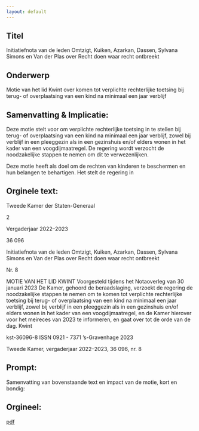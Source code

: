 ```yaml
---
layout: default
---
```

## Titel
Initiatiefnota van de leden Omtzigt, Kuiken, Azarkan, Dassen, Sylvana Simons en Van der Plas over Recht doen waar recht ontbreekt
## Onderwerp
Motie van het lid Kwint over komen tot verplichte rechterlijke toetsing bij terug- of overplaatsing van een kind na minimaal een jaar verblijf 
## Samenvatting & Implicatie:

Deze motie stelt voor om verplichte rechterlijke toetsing in te stellen bij terug- of overplaatsing van een kind na minimaal een jaar verblijf, zowel bij verblijf in een pleeggezin als in een gezinshuis en/of elders wonen in het kader van een voogdijmaatregel. De regering wordt verzocht de noodzakelijke stappen te nemen om dit te verwezenlijken.

Deze motie heeft als doel om de rechten van kinderen te beschermen en hun belangen te behartigen. Het stelt de regering in
## Orginele text:


Tweede Kamer der Staten-Generaal

2

Vergaderjaar 2022–2023

36 096

Initiatiefnota van de leden Omtzigt, Kuiken,
Azarkan, Dassen, Sylvana Simons en Van der
Plas over Recht doen waar recht ontbreekt

Nr. 8

MOTIE VAN HET LID KWINT
Voorgesteld tijdens het Notaoverleg van 30 januari 2023
De Kamer,
gehoord de beraadslaging,
verzoekt de regering de noodzakelijke stappen te nemen om te komen tot
verplichte rechterlijke toetsing bij terug- of overplaatsing van een kind na
minimaal een jaar verblijf, zowel bij verblijf in een pleeggezin als in een
gezinshuis en/of elders wonen in het kader van een voogdijmaatregel, en
de Kamer hierover voor het meireces van 2023 te informeren,
en gaat over tot de orde van de dag.
Kwint

kst-36096-8
ISSN 0921 - 7371
’s-Gravenhage 2023

Tweede Kamer, vergaderjaar 2022–2023, 36 096, nr. 8


## Prompt:
Samenvatting van bovenstaande text en impact van de motie, kort en bondig:

## Orgineel:
[pdf](https://gegevensmagazijn.tweedekamer.nl/OData/v4/2.0/Document(3a4fbd62-188b-4e83-bcf9-f3b4e10d1e5d)/resource)
